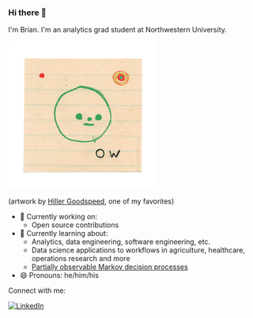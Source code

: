 ### Hi there 👋

I'm Brian. I'm an analytics grad student at Northwestern University. 

![Hiller Goodspeed artwork](https://github.com/brianrice2/brianrice2/blob/master/hehe2.gif "Hiller Goodspeed artwork")

(artwork by [Hiller Goodspeed](https://hillergoodspeed.com/), one of my favorites)

- 🔭 Currently working on:
  - Open source contributions
- 🌱 Currently learning about:
  - Analytics, data engineering, software engineering, etc.
  - Data science applications to workflows in agriculture, healthcare, operations research and more
  - [Partially observable Markov decision processes](https://en.wikipedia.org/wiki/Partially_observable_Markov_decision_process)
- 😄 Pronouns: he/him/his

Connect with me:

<!-- Badges courtesy of https://github.com/terrytangyuan and https://shields.io/ -->

<p align="left">
	<a href="https://www.linkedin.com/in/brianrice3"><img src="https://img.shields.io/badge/LinkedIn--_.svg?style=flat-square&logo=linkedin&color=33bfff" alt="LinkedIn"></a>
</p>
